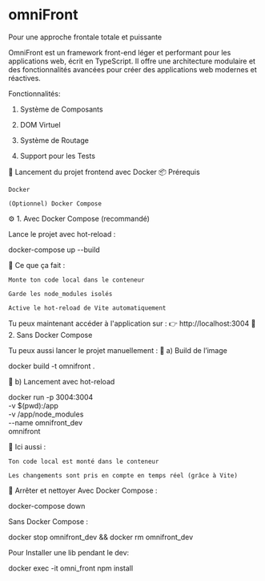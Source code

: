 # omniFront

Pour une approche frontale totale et puissante

OmniFront est un framework front-end léger et performant pour les applications web, écrit en TypeScript. Il offre une architecture modulaire et des fonctionnalités avancées pour créer des applications web modernes et réactives.

Fonctionnalités:

1. Système de Composants

2. DOM Virtuel

3. Système de Routage

4. Support pour les Tests

🚀 Lancement du projet frontend avec Docker
📦 Prérequis

    Docker

    (Optionnel) Docker Compose

⚙️ 1. Avec Docker Compose (recommandé)

Lance le projet avec hot-reload :

docker-compose up --build

🧠 Ce que ça fait :

    Monte ton code local dans le conteneur

    Garde les node_modules isolés

    Active le hot-reload de Vite automatiquement

Tu peux maintenant accéder à l'application sur :
👉 http://localhost:3004
🐳 2. Sans Docker Compose

Tu peux aussi lancer le projet manuellement :
🔧 a) Build de l’image

docker build -t omnifront .

🚀 b) Lancement avec hot-reload

docker run -p 3004:3004 \
 -v $(pwd):/app \
 -v /app/node_modules \
 --name omnifront_dev \
 omnifront

🧠 Ici aussi :

    Ton code local est monté dans le conteneur

    Les changements sont pris en compte en temps réel (grâce à Vite)

🛑 Arrêter et nettoyer
Avec Docker Compose :

docker-compose down

Sans Docker Compose :

docker stop omnifront_dev && docker rm omnifront_dev

Pour Installer une lib pendant le dev:

docker exec -it omni_front npm install <lib>
